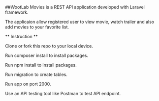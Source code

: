 ##WootLab Movies is a REST API application developed with Laravel framework.

The applicaion allow registered user to view movie, watch trailer and also add movies to your favorite list.

** Instruction **

Clone or fork this repo to your local device.

Run composer install to install packages.

Run npm install to install packages.

Run migration to create tables.

Run app on port 2000.

Use an API testing tool like Postman to test API endpoint.
